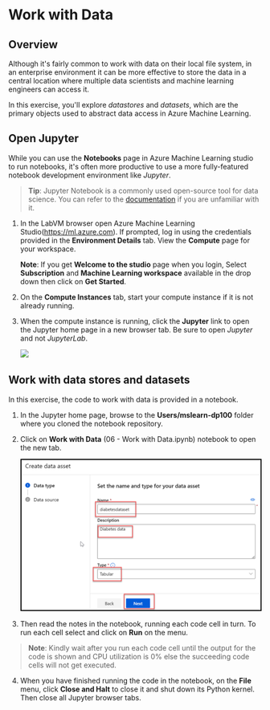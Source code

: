 # Work with Data

## Overview

Although it's fairly common to work with data on their local file system, in an enterprise environment it can be more effective to store the data in a central location where multiple data scientists and machine learning engineers can access it.

In this exercise, you'll explore *datastores* and *datasets*, which are the primary objects used to abstract data access in Azure Machine Learning.

## Open Jupyter

While you can use the **Notebooks** page in Azure Machine Learning studio to run notebooks, it's often more productive to use a more fully-featured notebook development environment like *Jupyter*.

> **Tip**: Jupyter Notebook is a commonly used open-source tool for data science. You can refer to the [documentation](https://jupyter-notebook.readthedocs.io/en/stable/notebook.html) if you are unfamiliar with it.

1. In the LabVM browser open Azure Machine Learning Studio(https://ml.azure.com). If prompted, log in using the credentials provided in the **Environment Details** tab. View the **Compute** page for your workspace.

    **Note**: If you get **Welcome to the studio** page when you login, Select **Subscription** and **Machine Learning workspace** available in the drop down then click on **Get Started**.

2. On the **Compute Instances** tab, start your compute instance if it is not already running.

3. When the compute instance is running, click the **Jupyter** link to open the Jupyter home page in a new browser tab. Be sure to open *Jupyter* and not *JupyterLab*.

    ![](images/jupyter.png)

## Work with data stores and datasets

In this exercise, the code to work with data is provided in a notebook.

1. In the Jupyter home page, browse to the **Users/mslearn-dp100** folder where you cloned the notebook repository. 

2. Click on **Work with Data** (06 - Work with Data.ipynb) notebook to open the new tab.

    ![](images/data.png)

3. Then read the notes in the notebook, running each code cell in turn. To run each cell select and click on **Run** on the menu.

> **Note**: Kindly wait after you run each code cell until the output for the code is shown and CPU utilization is 0% else the succeeding code cells will not get executed.

4. When you have finished running the code in the notebook, on the **File** menu, click **Close and Halt** to close it and shut down its Python kernel. Then close all Jupyter browser tabs.
